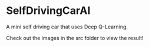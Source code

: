 # SelfDrivingCarAI
A mini self driving car that uses Deep Q-Learning.

Check out the images in the src folder to view the result!
